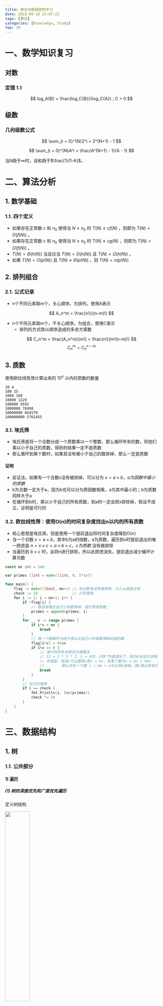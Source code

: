 ```yaml
---
title: 算法与数据结构学习
date: 2018-09-18 15:07:21
tags: [算法]
categories: [Knowledge, Study]
top: 19
---
```


# 一、数学知识复习

## 对数

### 定理 1.1
$$ log_A{B} = \frac{log_C{B}}{log_C{A}} ; C > 0 $$

## 级数

### 几何级数公式

$$ \sum_{i = 0}^{N}2^i = 2^{N+1} - 1 $$

$$ \sum_{i = 0}^{N}A^i = \frac{A^{N+1} - 1}{A - 1} $$

当N趋于$\infty$时，该和趋于$\frac{1}{1-A}$。

# 二、算法分析

## 1. 数学基础

### 1.1. 四个定义

- 如果存在正常数 $c$ 和 $n_0$ 使得当 $N \geq n_0$ 时 $T(N) \leq cf(N)$ ，则即为 $T(N) = O(f(N))$ 。
- 如果存在正常数 $c$ 和 $n_0$ 使得当 $N \geq n_0$ 时 $T(N) \geq cg(N)$ ，则即为 $T(N) = \Omega(f(N))$ 。
- $T(N) = \Theta (h(N))$ 当且仅当 $T(N) = O(h(N))$ 且 $T(N) = \Omega(h(N))$ 。
- 如果 $T(N) = O(p(N))$ 且 $T(N) \neq \Theta(p(N))$ ，则 $T(N) = o(p(N))$

## 2. 排列组合

### 2.1. 公式记录

- n个不同元素取m个，关心顺序。为排列，使用A表示

$$ A_n^m = \frac{n!}{(n-m)!} $$

- n个不同元素取m个，不关心顺序。为组合，使用C表示
  - 排列的方式除以顺序造成的多余方案数

$$ C_n^m = \frac{A_n^m}{m!} = \frac{n!}{m!(n-m)!} $$
$$ C_n^m = C_n^{n-m} $$

## 3. 质数

使用欧拉线性筛计算出来的 $10^n$ 以内的质数的数量

```
10 4
100 25
1000 168
10000 1229
100000 9592
1000000 78498
10000000 664579
100000000 5761455
```

### 3.1. 埃氏筛

- 埃氏筛是将一个合数分成一个质数乘以一个整数，那么循环所有的数，将他们乘以小于自己的质数，得到的结果一定不是质数
- 那么循环到某个数时，如果其没有被小于自己的数排掉，那么一定是质数

#### 证明

- 反证法，如果有一个合数x没有被排掉，可以分为 $x = a \times b，a为因数中最小的质数$
- b为合数一定大于a，因为b也可以分为质因数相乘，a为其中最小的；b为质数同样大于a
- 在循环到b时，乘以小于自己的所有质数，到a时一定会把x排除掉，假设不成立，证明是可行的

### 3.2. 欧拉线性筛：使用O(n)的时间复杂度找出n以内的所有质数

- 核心思想是埃氏筛，但是使用一个提前退出将时间复杂度降到O(n)
- 当一个合数 $x = a \times b$，其中b为a的倍数，a为质数，遍历到x时提前退出的唯一顾虑是 $n = x \times c = a \times b \times c，c为质数$ 没有做排除
- 当遍历到 $b \times c$ 时，会将n进行排除，所以此顾虑消失，提前退出减少循环计算次数

```go
const mx int = 1e8

var primes []int = make([]int, 0, 5*1e7)

func main() {
	flag := make([]bool, mx+1) // 标记数有没有被筛掉，false就是没有
	check := 10                // 打印使用
	for i := 2; i < mx+1; i++ {
		if !flag[i] {
			// 数没有被比自己小的数筛掉，就代表是质数
			primes = append(primes, i)
		}
		for _, v := range primes {
			if i*v > mx {
				break
			}
			// 每一个数都作为因子乘以比自己小的素数筛掉后面的数
			flag[i*v] = true
			if i%v == 0 {
				// 减少时间复杂度的关键算法
				// 12 = 2 * 3 * 2，i = 4时，只排了8就退出了，因为6会将12排除
				// 也就是，假设v可以整除i即i = kv，有某个数为x = mi = kmv
				//        那么存在一个数 i < km < x可以把x排掉，用i乘以所有的质数去排除就没什么意义了，提前退出减少时间复杂度
				break
			}
		}
		// 仅打印使用
		if i == check {
			fmt.Println(i, len(primes))
			check *= 10
		}
	}
}
```

# 三、数据结构

## 1. 树

### 1.1. 公共部分

#### 1) 遍历

##### (1) <span id = "treeSpan">树的深度优先和广度优先遍历</span>

定义树结构

<img src = "2019_02_27_10.png" width = "40%">

###### 深度优先遍历

深度优先遍历（Depth First Search），简称DFS，其原则是，沿着一条路径一直找到最深的那个节点，当没有子节点的时候，返回上一级节点，寻找其另外的子节点，继续向下遍历，没有就向上返回一级，直到所有的节点都被遍历到，每个节点只能访问一次。

**算法步骤：**

使用栈的数据结构实现

1. 首先将根节点1压入栈中【1】
2. 将1节点弹出，找到1的两个子节点3，2，首先压入3节点，再压入2节点（后压入左节点的话，会先取出左节点，这样就保证了先遍历左节点），2节点再栈的顶部，最先出来【2，3】
3. 弹出2节点，将2节点的两个子节点5，4压入【4，5，3】
4. 弹出4节点，将4的子节点9，8压入【8，9，5，3】
5. 弹出8，8没有子节点，不压入【9，5，3】
6. 弹出9，9没有子节点，不压入【5，3】
7. 弹出5，5有一个节点，压入10，【10，3】
8. 弹出10，10没有节点，不压入【3】
9. 弹出3，压入3的子节点7，6【6，7】
10. 弹出6，没有子节点【7】
11. 弹出7，没有子节点，栈为空【】，算法结束

出栈顺序【1，2，4，8，9，5，10，3，6，7】

```cpp
    #include <stack>
    #include <memory>
    #include <vector>

    //树结构
    typedef struct Node {
        int value;
        vector<shared_ptr<Node>> pChild;
        weak_ptr<Node> pParent;
    } Node;

    //深度优先打印节点
    void printNodesDeepFirst(const shared_ptr<Node> &node) {
        stack<shared_ptr<Node>> myStack;
        myStack.push(node);
        while (myStack.size() > 0) {
            shared_ptr<Node> pTmp = myStack.top();
            myStack.pop();
            PRINT("%d ", pTmp->value);

            //由于栈的后进先出特性，需要倒序使左节点先出
            for (int i = pTmp->pChild.size(); i != 0; --i) {
                myStack.push(pTmp->pChild[i - 1]);
            }
        }
        PRINT("\r\n");
    }
```

###### 广度优先遍历

广度优先遍历（Breadth First Search），简称BFS；广度优先遍历的原则就是对每一层的节点依次访问，一层访问结束后，进入下一层，直到最后一个节点，同样的，每个节点都只访问一次。

**算法步骤：**

使用队列的数据结构实现

1. 节点1，插入队列【1】
2. 取出节点1，插入1的子节点2，3 ，节点2在队列的前端【2，3】
3. 取出节点2，插入2的子节点4，5，节点3在队列的最前端【3，4，5】
4. 取出节点3，插入3的子节点6，7，节点4在队列的最前端【4，5，6，7】
5. 取出节点4，插入3的子节点8，9，节点5在队列的最前端【5，6，7，8，9】
6. 取出节点5，插入5的子节点10，节点6在队列的最前端【6，7，8，9，10】
7. 取出节点6，没有子节点，不插入，节点7在队列的最前端【7，8，9，10】
8. 取出节点7，没有子节点，不插入，节点8在队列的最前端【8，9，10】
9. 取出节点8，没有子节点，不插入，节点9在队列的最前端【9，10】
10. 取出节点9，没有子节点，不插入，节点10在队列的最前端【10】
11. 取出节点10，队列为空，算法结束

我们看一下节点出队的顺序【1，2，3，4，5，6，7，8，9，10】

```cpp
    #include <queue>
    #include <memory>
    #include <vector>

    //树结构
    typedef struct Node {
        int value;
        vector<shared_ptr<Node>> pChild;
        weak_ptr<Node> pParent;
    } Node;

    //广度优先打印节点
    void printNodesWidthFirst(const shared_ptr<Node> &node) {
        queue<shared_ptr<Node>> myQueue;
        myQueue.push(node);
        while (myQueue.size() > 0) {
            shared_ptr<Node> pTmp = myQueue.front();
            myQueue.pop();
            PRINT("%d ", pTmp->value);

            for (auto tmp : pTmp->pChild) {
                myQueue.push(tmp);
            }
        }
        PRINT("\r\n");
    }
```

#### 2) 度

- 孩子结点个数就是结点的度，0度就是没有孩子结点
- 树的度就是结点中最大的度

### 1.2. 二叉树

#### 1) 性质和算法

##### (1) <span id = "towTree">二叉树前中后序遍历</span>

- 前序遍历指先访问根，然后访问子树的遍历方式

<img src = "2019_02_22_05.png" width = "40%">

```cpp
    void in_order_traversal(TreeNode *root) {
        // Do Something with root
        if (root->lchild != NULL)
            in_order_traversal(root->lchild);
        if (root->rchild != NULL)
            in_order_traversal(root->rchild);
    }
```

- 中序遍历指先访问左（右）子树，然后访问根，最后访问右（左）子树的遍历方式

<img src = "2019_02_22_06.png" width = "40%">

```cpp
    void in_order_traversal(TreeNode *root) {
        if (root->lchild != NULL)
            in_order_traversal(root->lchild);
        // Do Something with root
        if (root->rchild != NULL)
            in_order_traversal(root->rchild);
    }
```

- 后序遍历指先访问子树，然后访问根的遍历方式

<img src = "2019_02_22_07.png" width = "40%">

```cpp
    void in_order_traversal(TreeNode *root) {
        if (root->lchild != NULL)
            in_order_traversal(root->lchild);
        if (root->rchild != NULL)
            in_order_traversal(root->rchild);
        // Do Something with root
    }
```

##### (2) 完全二叉树和满二叉树

- 满二叉树，只有最后一行是叶子节点，其他的节点都是度为2的节点
- 完全二叉树指的是除了最后一行，整体是满二叉树，最后一行叶子节点从左到右依次排列

#### 2) 二叉搜索树

二叉查找树（Binary Search Tree），（又：二叉搜索树，二叉排序树）它或者是一棵空树，或者是具有下列性质的二叉树：
**若它的左子树不空，则左子树上所有结点的值均小于它的根结点的值； 若它的右子树不空，则右子树上所有结点的值均大于它的根结点的值；**
它的左、右子树也分别为二叉排序树。

##### 性质

二叉排序树的查找过程和次优二叉树类似，通常采取二叉链表作为二叉排序树的存储结构。**中序遍历**二叉排序树可得到一个关键字的有序序列，一个无序序列可以通过构造一棵二叉排序树变成一个有序序列，构造树的过程即为对无序序列进行排序的过程。每次插入的新的结点都是二叉排序树上新的叶子结点，在进行插入操作时，不必移动其它结点，只需改动某个结点的指针，由空变为非空即可。搜索,插入,删除的复杂度等于树高，O(log(n)).

#### 3) 大（小）根堆（优先队列）

大（小）根堆是堆的两种形式之一。根结点（亦称为堆顶）的关键字是堆里所有结点关键字中最大（小）者，称为大（小）根堆，又称最大（小）堆、大（小）顶堆。大（小）根堆要求根节点的关键字既大（小）于或等于左子树的关键字值，又大（小）于或等于右子树的关键字值。
普通的队列是一种先进先出的数据结构，元素在队列尾追加，而从队列头删除。在优先队列中，元素被赋予优先级。当访问元素时，具有最高优先级的元素最先删除。优先队列具有最高级先出 （first in, largest out）的行为特征。通常采用堆数据结构来实现。

##### 性质和应用

- 最大或最小值在堆顶，可以用于排序数组
- 可以用队列表示，第$i$个元素大于或者小于第$i * 2$和第$i * 2 + 1$个元素
- 最基本的应用，查找[数组最小（大）k个值](/blogs/2019-10-21-programQuestion/#minKNumber)
- [C++标准库有接口可以直接应用](/blogs/2018-07-06-CppStudy/#bigHeap)

#### 4) 红黑树

参考 [红黑树(R-B tree)原理图文详解](https://zhuanlan.zhihu.com/p/78152265)

##### (1) 红黑树的特性和应用

- 红黑树的查找和插入时间复杂度都是 $O(\log n)$，相比hash表更加稳定

**应用**

- std::map和std::set使用的是红黑树
- epoll的底层实现是用红黑树组织fd

## 2. hashTable 哈希表

### 2.1. 为什么哈希表的除数要用素数

参考自 [腾讯面试真题：证明为什么哈希表除m取余法的被除数为什么用素数比较好](https://blog.csdn.net/w_y_x_y/article/details/82288178)

- 使用合数可能和等差数列的差值含有公因数，导致碰撞概率增大

#### 1) 假设

- 传入的key是等差数列: 首项1，差值从2到5，长度10
- 两个hash表，一个使用6取模，一个使用7取模

#### 2) 效果

**差值2**

| 余数 | 0   | 1   | 2   | 3   | 4   | 5   |
| ---- | --- | --- | --- | --- | --- | --- |
| 首次 |     | 1   |     | 3   |     | 5   |
| 碰撞 |     | 7   |     | 9   |     | 11  |
| 碰撞 |     | 13  |     | 15  |     | 17  |
| 碰撞 |     | 19  |     |     |     |     |

| 余数 | 0   | 1   | 2   | 3   | 4   | 5   | 6   |
| ---- | --- | --- | --- | --- | --- | --- | --- |
| 首次 | 7   | 1   | 9   | 3   | 11  | 5   | 13  |
| 碰撞 |     | 15  |     | 17  |     | 19  |     |

**差值3**

| 余数 | 0   | 1   | 2   | 3   | 4   | 5   |
| ---- | --- | --- | --- | --- | --- | --- |
| 首次 |     | 1   |     |     | 4   |     |
| 碰撞 |     | 7   |     |     | 10  |     |
| 碰撞 |     | 13  |     |     | 16  |     |
| 碰撞 |     | 19  |     |     | 22  |     |
| 碰撞 |     | 25  |     |     | 28  |     |

| 余数 | 0   | 1   | 2   | 3   | 4   | 5   | 6   |
| ---- | --- | --- | --- | --- | --- | --- | --- |
| 首次 | 7   | 1   | 16  | 10  | 4   | 19  | 13  |
| 碰撞 | 28  | 22  |     |     | 25  |     |     |

**差值4**

| 余数 | 0   | 1   | 2   | 3   | 4   | 5   |
| ---- | --- | --- | --- | --- | --- | --- |
| 首次 |     | 1   |     | 9   |     | 5   |
| 碰撞 |     | 13  |     | 21  |     | 17  |
| 碰撞 |     | 25  |     | 33  |     | 29  |
| 碰撞 |     | 37  |     |     |     |     |

| 余数 | 0   | 1   | 2   | 3   | 4   | 5   | 6   |
| ---- | --- | --- | --- | --- | --- | --- | --- |
| 首次 | 21  | 1   | 9   | 17  | 25  | 5   | 13  |
| 碰撞 |     | 29  | 37  |     |     | 33  |     |

**差值5**

| 余数 | 0   | 1   | 2   | 3   | 4   | 5   |
| ---- | --- | --- | --- | --- | --- | --- |
| 首次 | 6   | 1   | 26  | 21  | 16  | 11  |
| 碰撞 | 36  | 31  |     |     | 46  | 41  |

| 余数 | 0   | 1   | 2   | 3   | 4   | 5   | 6   |
| ---- | --- | --- | --- | --- | --- | --- | --- |
| 首次 | 21  | 1   | 16  | 31  | 11  | 26  | 6   |
| 碰撞 |     | 36  |     |     | 46  |     | 41  |

#### 3) 结论

- 如果差值和被除数之间不含有公因数，效果一样
- 如果含有公因数，碰撞概率会变高

## 3. bitmap 位图

### 3.1. 原理

- 一个int表示32位，可以表示32个数字，即

| 0   | 1   | 2   | 3   | ... | 31  |
| --- | --- | --- | --- | --- | --- |
| 0   | 0   | 1   | 0   | ... | 1   |

- 代表2和31都在集合中
- 按照在二进制中的位置表示对应的数字
- 使用数组可以将一个很大的内存区域集合在一起，根据对应的位置说明对应的数字

### 3.2. 举例

- 对一大批不同的11位qq号进行排序

#### 1) 实现

- 11位qq号最大99999999999，也就是需要 $1 \times 10^{12}$ 个bit保存
- 计算成int数组 $1 \times 10^{12} / 32 = 31250000000$

```cpp
#define MAX_QQ_NUMBER 99999999ll
const long BITS_PER_LONG = 8 * sizeof(long);
long qq_bitmap[MAX_QQ_NUMBER / BITS_PER_LONG + 1] = {0};

void set_qq_bitmap(long long qq) {
    if (qq > MAX_QQ_NUMBER) return;
    // 假设32位，long为32位
    // 先将输入的qq按照32一组找到对应的位置，然后将在其在32个一组中的位置置1
    // 61 => qq_bitmap[1] |= (1 << 29)
    qq_bitmap[qq / BITS_PER_LONG] |= (1 << (qq % BITS_PER_LONG));
}

long check_qq_bitmap(long long qq) {
    if (qq > MAX_QQ_NUMBER) return 0;
    // 同理，找到qq按照32个一组的位置，检查对应的32个数字中的位置是否为1
    return qq_bitmap[qq / BITS_PER_LONG] & (1 << (qq % BITS_PER_LONG));
}
```

## 4. ST 稀疏表

### 4.1. 原理

- 本身是解决区间问题，也就是给一个序列，找到`a-b`之间的最大值（或者其他值）为x的有几组
- 这种题目暴力解决，需要先计算所有两个点之间的最大值存到一个 $n \times n$ 的表里面，然后遍历表进行统计，空间复杂度和时间复杂度太高
- 使用稀疏表可以使用比较少的空间并节省大量的计算，用到的矩阵大小是 $n \times log_2 n$
- 首次对数据进行预处理形成一个稀疏表后，可以直接进行 $O(1)$ 的查询
- 整理成的矩阵的每个元素代表（拿取最大值表示）

$$
st[j][i] = \max \limits_{j \le x \le j + 2^{i}-1} arr[x]
$$

- 想要取a到b之间的结果，那么取 $s = log_2(b-a+1)$

$$
f(a, b) = \max(st[a][s], st[b-2^{s}+1][s])
$$

- 其中 $a + 2^{s}-1 = a + (b - a + 1) - 1 = b \ge a = b - (b - a + 1) + 1 = b - 2^{s} + 1$

## 5. 并查集

### 5.1. 原理

- 找关系，给一系列点，给出一些点和点的关系。然后找出某两个点是否有关系
- 单一一个可以直接使用bfs解就好了，如果空间不足，使用并查集可以做到 $O(n)$ 的空间复杂度
- 首先将所有点初始化关系只有自己和自己
- 然后遍历一边关系列表，将点和点连接起来，找到公共的父级
- 查找时就是看是否两个点存在公共父级

### 5.2. 实现

- 主要实现两个方法，查找和插入
- 由于查找要用递归，想要减少递归深度，每次查找，整条链上的所有节点的父级都要指向最终点，这样下次只有一级查找

```go
type unionFind struct {
	parent []int
}

func initUnionFind(n int) unionFind {
	u := unionFind{}
	u.parent = make([]int, n)
	for i := range u.parent {
		u.parent[i] = i
	}
	return u
}

func (u unionFind) find(a int) int {
	ap := u.parent[a]
	// 找到最终节点
	for ap != u.parent[ap] {
		ap = u.parent[ap]
	}
	// 沿途都赋值最终节点
	for a != ap {
		u.parent[a], a = ap, u.parent[a]
	}
	return ap
}

func (u unionFind) merge(a, b int) {
	// b的父节点等于a的父节点，就是将两个点合并
	u.parent[u.find(b)] = u.find(a)
}
```

# 四、算法

## 1. 排序算法

### 时间复杂度总结

<img src = "2018_09_26_01.jpg" width = "80%" />

### 1.1. 插入排序

#### 原理

- 自我理解像扑克牌起牌一样，一张一张插入到已有的序列中

<img src = "2018_09_26_02.gif" width = "80%" />

```cpp
    /*
     * @function 用插入排序数组
     * @param data 数组首地址
     * @param length 数组长度
     * @param order 排列顺序：顺序，true；倒序，false
     */
    template<typename T>
    void insertionSort(T *data, int length, bool order = true) {
        T tmp = 0;
        for (int i = 1; i < length; ++i) {
            tmp = data[i];
            int j = 0;
            for (j = i; j > 0 && ((data[j - 1] > tmp) ^ !order); --j) {
                data[j] = data[j - 1];
            }
            data[j] = tmp;
        }
    }
```

#### 定理

- $N$个互异数的数组的平均逆序数是 $N(N-1)/4$ 。
- 通过交换相邻元素进行排序的任何算法平均需要 $\Omega(N^2)$ 时间。

### 1.2. 希尔排序

- 带间隔的插入排序

<img src = "2018_09_26_03.gif" width = "80%" />

```cpp
/*
 * @function 用希尔增量的希尔排序数组
 * @param data 数组首地址
 * @param length 数组长度
 * @param order 排列顺序：顺序，true；倒序，false
 */
template<typename T>
void shellSort(T *data, int length, bool order = true) {
    T tmp = 0;
    for (int increment = length / 2; increment > 0; increment /= 2) {
        for (int i = increment; i < length; ++i) {
            tmp = data[i];
            int j = 0;
            for (j = i; j >= increment && ((data[j - increment] > tmp) ^ !order); j -= increment) {
                data[j] = data[j - increment];
            }
            data[j] = tmp;
        }
    }
}
```

#### 定理

- 使用希尔增量时希尔排序的最坏情形的运行时间为 $\Theta(N^2)$ 。
- 使用Hibbard增量的希尔排序的最坏情形运行时间为 $\Theta(N^{\frac{3}{2}})$

### 1.3. 堆排序

<img src = "2018_09_26_04.gif" width = "80%" />

- 大根堆或小根堆，保证父节点一定大于（小于）子节点，头节点为最大（最小）的

### 1.4. 快速排序（分治思想）

<img src = "2021_03_26_01.gif" width = "80%" />

- 选定一个中轴数，将数组分为大于和小于的部分，中轴放中间
- 对大于部分和小于部分分别做同样的事

## 2. 最短路径算法

### Dijkstra(迪杰斯特拉)算法

Dijkstra(迪杰斯特拉)算法是典型的单源最短路径算法，用于计算一个节点到某个节点的最短路径。主要特点是以起始点为中心向外层层扩展，直到扩展到终点为止。

#### 算法描述

<img src = "2019_02_23_08.png" width = "40%">

<img src = "2019_02_23_09.png" width = "80%">

```go
type pointS struct {
	ch   byte
	step int
}

type littleQueue []pointS

func (q *littleQueue) Push(v interface{}) {
	*q = append(*q, v.(pointS))
}
func (q *littleQueue) Pop() interface{} {
	x := (*q)[len(*q)-1]
	*q = (*q)[:len(*q)-1]
	return x
}
func (q *littleQueue) Len() int           { return len(*q) }
func (q *littleQueue) Less(i, j int) bool { return (*q)[i].step < (*q)[j].step }
func (q *littleQueue) Swap(i, j int)      { (*q)[i], (*q)[j] = (*q)[j], (*q)[i] }

func dijkstra(src byte, dst byte, distMaps map[byte]map[byte]int) int {
	// 定义小根堆，主要为了每次取最小的一个距离进行扩展
	pq := make(littleQueue, 1)
	// 把起点插入
	pq[0] = pointS{src, 0}
	heap.Init(&pq)
	// 记录一下从起点到某一个点的最小距离
	finalDistMap := make(map[byte]int)

	for pq.Len() > 0 {
		// 取头部当前已走的最小距离的点进行拓展
		t := heap.Pop(&pq).(pointS)
		// 如果当前是目的地址，那么步数就是最小的
		// 反证一下，假设存在一个更小的，那么肯定还没到目的点，如果到了，前面会插入到小根堆中，这次就不会取到大的
		//          如果没到，还得再走，距离会是那个点继续加，那么就不可能比当前更小
		if t.ch == dst {
			return t.step
		}
		// 从此点向外走，获取此点能到的最近的点的距离
		distMap := distMaps[t.ch]
		for i, v := range distMap {
			// 从起点到t再走到i的距离
			step := t.step + v
			// 如果记录的到i点距离更小，这个点就不走了，因为之前记录那一次走过了
			if d, ok := finalDistMap[i]; ok && d <= step {
				continue
			}
			finalDistMap[i] = step
			heap.Push(&pq, pointS{i, step})
		}
	}
	return -1
}

func main() {
	// 定义好距离矩阵
	distMaps := make(map[byte]map[byte]int)
	distMaps['A'] = make(map[byte]int)
	distMaps['A']['B'] = 6
	distMaps['A']['C'] = 3
	distMaps['B'] = make(map[byte]int)
	distMaps['B']['A'] = 6
	distMaps['B']['C'] = 2
	distMaps['B']['D'] = 5
	distMaps['C'] = make(map[byte]int)
	distMaps['C']['A'] = 3
	distMaps['C']['B'] = 2
	distMaps['C']['D'] = 3
	distMaps['C']['E'] = 4
	distMaps['D'] = make(map[byte]int)
	distMaps['D']['B'] = 5
	distMaps['D']['C'] = 3
	distMaps['D']['E'] = 2
	distMaps['D']['F'] = 3
	distMaps['E'] = make(map[byte]int)
	distMaps['E']['C'] = 4
	distMaps['E']['D'] = 2
	distMaps['E']['F'] = 5
	distMaps['F'] = make(map[byte]int)
	distMaps['F']['D'] = 3
	distMaps['F']['E'] = 5
	// A => F 最短路径为 A => C => D => F = 9
	fmt.Println(dijkstra('A', 'F', distMaps))
}
```

### Floyd算法

Floyd-Warshall算法（Floyd-Warshall algorithm）是解决任意两点间的最短路径的一种算法，可以正确处理有向图或负权的最短路径问题，同时也被用于计算有向图的传递闭包。Floyd-Warshall算法的时间复杂度为O(N3)，空间复杂度为O(N2)。

#### 算法描述

使用距离矩阵，从第一个顶点开始，计算所有两个点通过1点的路径是否是最短。然后再从第二个顶点开始，同样计算所有两个点的路径是否是最短，直到所有点计算完毕，得到的距离矩阵即为最短路径。

示例

```cpp
#include "log.hpp"

#include <iostream>
#include <memory>
#include <vector>
#include <fstream>
#include <map>

#define InputFileName "../input.txt"

using namespace std;

//按行返回数据
int readFile(string &input) {
    input = "";
    static ifstream inFile(InputFileName);
    if (!inFile) {
        LOG_ERROR("Failed to open file %s", InputFileName);
        return -1;
    }

    while (!inFile.eof()) {
        char buf[128];
        inFile.getline(buf, 128);
        input = string(buf);
        return 0;
    }

    return -1;
}

//将字母转成数字
int getIndex(char a) {
    switch (a) {
        case 'A':
            return 0;

        case 'B':
            return 1;

        case 'C':
            return 2;

        case 'D':
            return 3;

        case 'E':
            return 4;

        case 'F':
            return 5;

        default:
            return -1;
    }
}

//将数字转成字母
char getChar(int a) {
    switch (a) {
        case 0:
            return 'A';

        case 1:
            return 'B';

        case 2:
            return 'C';

        case 3:
            return 'D';

        case 4:
            return 'E';

        case 5:
            return 'F';

        default:
            return -1;
    }
}

int main() {
    //由于已知点数量，第一行废掉
    string inputStr = "";
    if (readFile(inputStr) != 0) {
        LOG_ERROR("Read file error");
        return -1;
    }

    //定义距离矩阵
    int distance[6][6] = {0};
    for (int i = 0; i < 6; ++i) {
        for (int j = 0; j < 6; ++j) {
            //初始化所有距离为-1
            distance[i][j] = -1;
        }
        //自己到自己为0
        distance[i][i] = 0;
    }

    map<string, string> road;
    while (readFile(inputStr) == 0) {
        int a = getIndex(inputStr[0]);      //第一个点
        int b = getIndex(inputStr[2]);      //第二个点
        int c = stoi(inputStr.substr(3));   //距离
        //赋值给距离矩阵
        LOG_INFO("%c--%c: %d", getChar(a), getChar(b), c);
        distance[a][b] = c;
        //添加到路由表
        char tmp[2] = {getChar(a), getChar(b)};
        road[tmp] = string(tmp);
    }

    for (int k = 0; k < 6; ++k) {
        for (int i = 0; i < 6; ++i) {
            for (int j = 0; j < 6; ++j) {
                //添加key
                char tmp[3] = {getChar(i), getChar(j), 0x00};
                //防止路径遗漏，补充路由表
                if (distance[i][j] != -1 && road.count(tmp) == 0) {
                    road[tmp] = tmp;
                }
                //可通过k到达i且可通过k到达j
                if (distance[i][k] != -1 && distance[k][j] != -1) {
                    //ij之间没有通路或者当前计算的最短路径大于通过k到达的距离
                    if (distance[i][j] == -1 ||
                        distance[i][j] > distance[i][k] + distance[k][j]) {
                        distance[i][j] = distance[i][k] + distance[k][j];
                        //更新路由表
                        char tmp1[3] = {getChar(i), getChar(k), 0x00};
                        char tmp2[3] = {getChar(k), getChar(j), 0x00};
                        string tmpRoad = road[tmp1];
                        tmpRoad.pop_back();     //防止重复字母
                        road[tmp] = tmpRoad + road[tmp2];
                    }
                }
            }
        }
    }

    for (int i = 0; i < 6; ++i) {
        for (int j = 0; j < 6; ++j) {
            PRINT("%d\t", distance[i][j]);
        }
        PRINT("\r\n");
    }

    //打印结果
    PRINT("\r\n");
    LOG_INFO("Result:");
    for (int m = 0; m < 6; ++m) {
        char tmp[3] = {getChar(m), 0x00, 0x00};
        for (int i = 0; i < 6; ++i) {
            tmp[1] = getChar(i);
            LOG_INFO("%c->%c %s: %d", tmp[0], tmp[1], road[tmp].c_str(), distance[m][i]);
        }
    }
}
```

## 3. bfs 广度优先遍历

### 3.1. 二叉树的广度优先遍历

```go
type TreeNode struct {
	value int
	left  *TreeNode
	right *TreeNode
}

func bfs(root *TreeNode) {
	var queue list.List
	queue.PushBack(&root)
	for queue.Len() > 0 {
		node := queue.Front().Value.(*TreeNode)
		queue.Remove(queue.Front())
		if node.left != nil {
			queue.PushBack(node.left)
		}
		if node.right != nil {
			queue.PushBack(node.right)
		}
		fmt.Println(node.value)	// 这里取值
	}
}
```

### 3.2. 方格中找两点最短路径

- 两格之间步数为1，`#`作为墙不可走

```go
type pointT struct {
	x int
	y int
}

var (
	// 按照上下左右的相对位置设定，用于后面方便找四周的点
	kRoundPoints = [][]int{
		{0, -1},
		{0, 1},
		{-1, 0},
		{1, 0},
	}
)

// 返回从src到dst的最短路径长度，带层间隔版本
func bfsFloor(src pointT, dst pointT, grid []string) int {
	// 减小计算量，走过的路不再走，记录一下哪里走过了
	seen := make([][]bool, len(grid))
	for i := range seen {
		seen[i] = make([]bool, len(grid[0]))
	}
	// 源地址记录走过了，注意x是第二维的坐标
	seen[src.y][src.x] = true

	// 使用层数作为步数
	curDepth := 0
	var queue list.List
	// 插入源地址，作为第一层，使用nil作为层间隔
	queue.PushBack(src)
	queue.PushBack(nil)
	// 队列一定含有一个层间隔，不在头就在尾，如果只剩一个层间隔，说明没路可走
	for queue.Len() > 1 {
		tmp := queue.Front().Value
		queue.Remove(queue.Front())
		if tmp == nil {
			// 找到层间隔，说明当前层遍历完了，步数加一准备下一层
			curDepth++
			// 当前层遍历完，队列剩余的都是下一层，加入一个层间隔
			queue.PushBack(nil)
			continue
		}

		// 判断当前点是不是目标点，如果是，说明走到了，返回步数
		tx, ty := tmp.(pointT).x, tmp.(pointT).y
		if tx == dst.x && ty == dst.y {
			return curDepth
		}
		// 不是目标点，从此点出发，向四周走一下
		for i := range kRoundPoints {
			px, py := tx+kRoundPoints[i][0], ty+kRoundPoints[i][1]
			// 如果超出边界或者已经走过了或者碰到墙，就继续
			if py < 0 || py >= len(grid) || px < 0 || px >= len(grid[0]) || seen[py][px] || grid[py][px] == '#' {
				continue
			}
			// 这个点可以走，走上去，记录到队列中，作为下一层的起点
			seen[py][px] = true
			queue.PushBack(pointT{px, py})
		}
	}
	return -1
}

type pointST struct {
	x    int
	y    int
	step int
}

// 返回从src到dst的最短路径长度
func bfs(src pointST, dst pointST, grid []string) int {
	// 减小计算量，走过的路不再走，记录一下哪里走过了
	seen := make([][]bool, len(grid))
	for i := range seen {
		seen[i] = make([]bool, len(grid[0]))
	}
	// 源地址记录走过了，注意x是第二维的坐标
	seen[src.y][src.x] = true

	var queue list.List
	// 插入源地址
	queue.PushBack(src)
	for queue.Len() > 0 {
		tmp := queue.Front().Value.(pointST)
		queue.Remove(queue.Front())

		// 判断当前点是不是目标点，如果是，说明走到了，返回步数
		if tmp.x == dst.x && tmp.y == dst.y {
			return tmp.step
		}
		// 不是目标点，从此点出发，向四周走一下
		for i := range kRoundPoints {
			px, py := tmp.x+kRoundPoints[i][0], tmp.y+kRoundPoints[i][1]
			// 如果超出边界或者已经走过了或者碰到墙，就继续
			if py < 0 || py >= len(grid) || px < 0 || px >= len(grid[0]) || seen[py][px] || grid[py][px] == '#' {
				continue
			}
			// 这个点可以走，走上去，记录到队列中，作为下一层的起点
			seen[py][px] = true
			queue.PushBack(pointST{px, py, tmp.step+1})
		}
	}
	return -1
}

func main() {
	/*
		@ # . . *
		. . . # .
		# . . . .
	*/
	grid := []string{"@#..*", "...#.", "#...."}
	// @ 到 * 的最短距离为6
	fmt.Println(bfs(pointST{0, 0, 0}, pointST{4, 0, 0}, grid))
	fmt.Println(bfsFloor(pointT{0, 0}, pointT{4, 0}, grid))
}
```

## 4. 全排列算法（回溯法）

<img src = "2020_04_29_01.png">

- 原理是遍历替换首字母和后面的字符，替换到最后输出

```go
// 全排列
func permutation(str []byte, index int, f func(str []byte)) {
	if len(str) == index {
        // 这里输出结果
		f(str)
		return
	}

	// 不交换的场景
	permutation(str, index+1, f)
	// index对应位置向后交换
	for i := index + 1; i < len(str); i++ {
		str[i], str[index] = str[index], str[i]
		permutation(str, index+1, f)
		str[i], str[index] = str[index], str[i]
	}
}
```

## 5. 动态规划

- 动态规划一般是推导真实场景的某一状态和下一状态之间的关系
- 根据两个状态的关系列出方程，然后从第一个状态不断向状态n靠近

### 5.1. 背包算法

#### 1) 01背包

- 主要解决选元素的方案数的问题
- 思想是考虑选择出来的元素要装到背包中，每个元素都有装或者不装两个选择
- 背包本身的价值可以使用map进行枚举，每个元素选择是否装入背包，装入则背包价值增加
- 每个价值的方案数因为一个元素的加入可以列出状态转移方程

$$
count(价值) = count(不包含这个元素时已有的方案数) + f(加上这个元素可以达到价值对应的方案数)
$$

- 典型题目: [无平方子集](https://leetcode.cn/problems/count-the-number-of-square-free-subsets/)，对应[讲解](/bookPages/docs/leetcode/medium/leetcode2572/)

## 6. gcd 最大公约数算法

- 利用欧几里得算法，即辗转相除法

### 证明

- a可以表示成 $a = kb + r$（a，b，k，r皆为正整数，且 $r<b$ ），则 $r = a\ mod\ b$
- 假设d是a,b的一个公约数，记作 $d|a, d|b$，即a和b都可以被d整除。
- 而 $r = a - kb$，两边同时除以d， $r/d = a/d - kb/d = m$，由等式右边可知m为整数，因此 $d|r$
- 因此d也是 $b, a\ mod\ b$ 的公约数
- 假设d是 $b, a\ mod\ b$ 的公约数, 则 $d|b,d|(a - k \times b)$，k是一个整数
- 因此 $(a, b)$ 和 $(b,a\ mod\ b)$ 的公约数是一样的，其最大公约数也必然相等，得证

### 代码

```go
func gcd(a int, b int) int {
    // 当a为最大公约数时，计算后a = 0，b = a
	for a != 0 {
		a, b = b%a, a
	}
	return b
}
```

## 7. 向上向下取整算法（不使用除法和余数运算）

### 7.1. 2的幂次取整

#### 向下取整

- 直接二进制上与要取整的数减一取反就好了，如要对8也就是`0b1000`取整，就是与上`0b11111000`

#### 向上取整

- 由于需要有多余位就加一个，防止判断可以使用加上取整的数减一然后再对其取反相与
- 如要对8向上取整就是`(i + 0b00000111) & 0b11111000`

## 8. 选取中位数

- 可以使用两个堆，一个大根堆一个小根堆，中间的就是中位数

## 9. 按位从低到高找第一个1

- 取反加1，再和原来数字与一下

```go
func getFirst(i int) int {
	v := (^i) + 1
	return i & v
}
```

- 举个例子，`0b00110010`，取反`0b11001101`，加一`0b11001110`，与一下原来的数`0b00000010`

